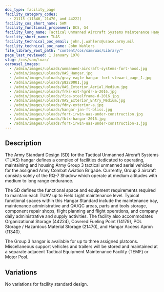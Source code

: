 ```yaml
---
doc_type: facility_page
facility_category_codes:
  - 21115 (11340, 21470, and 44222)
facility_cos_short_name: SAM
facility_functional_proponent: DCS, G4
facility_long_name: Tactical Unmanned Aircraft Systems Maintenance Hangar
facility_short_name: TUAS
facility_technical_poc_email: john.j.wahlers@usace.army.mil
facility_technical_poc_name: John Wahlers
file_library_root_path: "content/cos/sam/uas/Library/"
page_last_reviewed: 1 January 1970
slug: /cos/sam/tuas/
carousel_images:
  - /admin/images/uploads/unmanned-aircraft-systems-fort-hood.jpg
  - /admin/images/uploads/UAS_Hangar.jpg
  - /admin/images/uploads/gray-eagle-hangar-fort-stewart_page_1.jpg
  - /admin/images/uploads/p8220001.jpg
  - /admin/images/uploads/UAS_Exterior_Aerial_Medium.jpg
  - /admin/images/uploads/frks-ext-hgrdr-a-2016.jpg
  - /admin/images/uploads/fica-steelframe-d-2016.jpg
  - /admin/images/uploads/UAS_Exterior_Entry_Medium.jpg
  - /admin/images/uploads/fdny-exterior-a.jpg
  - /admin/images/uploads/hangar-jan-ft-bliss.jpg
  - /admin/images/uploads/fort-irwin-uas-under-construction.jpg
  - /admin/images/uploads/fbtx-hangar-2015.jpg
  - /admin/images/uploads/fort-irwin-uas-under-construction-1.jpg
---
```


## Description

The Army Standard Design (SD) for the Tactical Unmanned Aircraft Systems (TUAS) hangar defines a complex of facilities dedicated to operating, maintaining and housing Army Group 3 tactical unmanned aerial vehicles for the assigned Army Combat Aviation Brigade. Currently, Group 3 aircraft consists solely of the RQ-7 Shadow which operate at medium altitudes with medium to long range endurance.

The SD defines the functional space and equipment requirements required to maintain each TUAV up to Field Light maintenance level. Typical functional spaces within this Hangar Standard include the maintenance bay, maintenance administrative and QA/QC areas, parts and tools storage, component repair shops, flight planning and flight operations, and company daily administrative and supply activities. The facility also accommodates Organizational Storage (44224), Covered Fueling Point (14179), POL Storage / Hazardous Material Storage (21470), and Hangar Access Apron (11340).

The Group 3 hangar is available for up to three assigned platoons. Miscellaneous support vehicles and trailers will be stored and maintained at a separate adjacent Tactical Equipment Maintenance Facility (TEMF) or Motor Pool.

## Variations

No variations for facility standard design.
